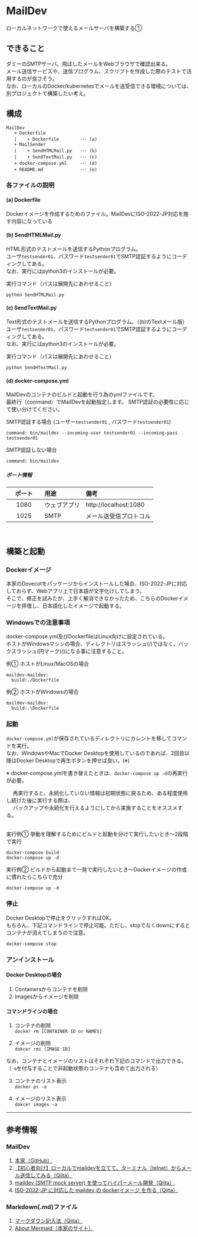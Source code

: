 # MailDev
ローカルネットワークで使えるメールサーバを構築する①

## できること
ダミーのSMTPサーバ。飛ばしたメールをWebブラウザで確認出来る。<br>
メール送信サービスや、送信プログラム、スクリプトを作成した際のテストで活用するのが良さそう。<br>
なお、ローカルのDocker/kubernetesでメールを送受信できる環境については、別プロジェクトで構築したい考え。

## 構成

```
MailDev
   + Dockerfile
   |    + Dockerfile        ･･･ (a)
   + MailSender
   |    + SendHTMLMail.py   ･･･ (b)
   |    + SendTextMail.py   ･･･ (c)
   + docker-compose.yml     ･･･ (d)
   + README.md              ･･･ (e)
```

### 各ファイルの説明

#### (a) Dockerfile
Dockerイメージを作成するためのファイル。MailDevにISO-2022-JP対応を施す内容になっている

#### (b) SendHTMLMail.py
HTML形式のテストメールを送信するPythonプログラム。<br>
ユーザ`testsender01`、パスワード`testsender01`でSMTP認証するようにコーディングしてある。<br>
なお、実行にはpython3のインストールが必要。

実行コマンド（パスは展開先にあわせること）
```
python SendHTMLMail.py
```

#### (c) SendTextMail.py
Text形式のテストメールを送信するPythonプログラム。（(b)のTextメール版）<br>
ユーザ`testsender01`、パスワード`testsender01`でSMTP認証するようにコーディングしてある。<br>
なお、実行にはpython3のインストールが必要。

実行コマンド（パスは展開先にあわせること）
```
python SendHTextMail.py
```

#### (d) docker-compose.yml
MailDevのコンテナのビルドと起動を行う為のymlファイルです。<br>
最終行（command）でMailDevを起動指定します。
SMTP認証の必要性に応じて使い分けてください。

SMTP認証する場合 (ユーザー`testsender01` , パスワード`testsender01`)
```
command: bin/maildev --incoming-user testsender01 --incoming-pass testsender01
```

SMTP認証しない場合
```
command: bin/maildev
```

##### ポート情報
| ポート　　  | 用途        | 備考        |
|:-----------:|:------------|:------------|
| 1080        | ウェブアプリ | http://localhost:1080 |
| 1025        | SMTP        | メール送受信プロトコル  |
<br>

## 構築と起動

### Dockerイメージ
本家のDovecotをパッケージからインストールした場合、ISO-2022-JPに対応しておらず、Webアプリ上で日本語が文字化けしてしまう。<br>
そこで、修正を試みたが、上手く解消できなかったため、こちらのDockerイメージを拝借し、日本語化したイメージで起動する。

### Windowsでの注意事項
docker-compose.yml及びDockerfileはLinux向けに設定されている。<br>
ホストがWindowsマシンの場合、ディレクトリはスラッシュ(/)ではなく、バックスラッシュ(円マーク)(\)になる事に注意すること。

例① ホストがLinux/MacOSの場合
```
maildev-maildev:
  build:./Dockerfile
```

例② ホストがWindowsの場合
```
maildev-maildev:
  build:.\Dockerfile
```


### 起動
`docker-compose.yml`が保存されているディレクトリにカレントを移してコマンドを実行。<br>
なお、WindowsやMacでDocker Desktopを使用しているのであれば、2回目以降はDocker Desktopで再生ボタンを押せば良い。(※)<br>

※ docker-compose.ymlを書き替えたときは、`docker-compose up -d`の再実行が必要。<br>

　 再実行すると、永続化していない情報は初期状態に戻るため、ある程度使用し続けた後に実行する際は、<br>
　 バックアップや永続化を行えるようにしてから実施することをオススメする。<br><br>

実行例① 挙動を理解するためにビルドと起動を分けて実行したいとき～2段階で実行
```
docker-compose build
docker-compose up -d
```

実行例② ビルドから起動まで一発で実行したいとき～Dockerイメージの作成に慣れたらこちらで充分
```
docker-compose up -d
```

### 停止
Docker Desktopで停止をクリックすればOK。<br>
もちろん、下記コマンドラインで停止可能。ただし、stopでなくdownにするとコンテナが消えてしまうので注意。

`docker-compose stop`

### アンインストール
#### Docker Desktopの場合
1. Containersからコンテナを削除
2. Imagesからイメージを削除

#### コマンドラインの場合<br>
1. コンテナの削除<br>
`docker rm [CONTAINER ID or NAMES]`

2. イメージの削除<br>
`dokcer rmi [IMAGE ID]`

なお、コンテナとイメージのリストはそれぞれ下記のコマンドで出力できる。<br>
（`-a`を付与することで非起動状態のコンテナも含めて出力される）

3. コンテナのリスト表示<br>
`docker ps -a`

4. イメージのリスト表示<br>
 `dokcer images -a`

---

## 参考情報

### MailDev
1. [本家（GitHub）](https://github.com/maildev/maildev/tree/master)<br>
2. [【初心者向け】ローカルでmaildevを立てて、ターミナル（telnet）からメール送信してみる（Qiita）](https://qiita.com/4EAE_Learner/items/4d06a1c76b8b8b23d41f)<br>
3. [maildev (SMTP mock server) を使ってハイパーメール開発（Qiita）](https://qiita.com/sotarok/items/ff5ca29f88d1f8069c98)<br>
4. [ISO-2022-JP に対応した maildev の dockerイメージ を作る（Qiita）](https://qiita.com/kanemu/items/1f2da063c7e5b5477502)

### Markdown(.md)ファイル
1. [マークダウン記入法（Qiita）](https://qiita.com/oreo/items/82183bfbaac69971917f)<br>
2. [About Mermaid（本家のサイト）](https://mermaid.js.org/intro/)
